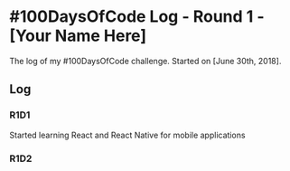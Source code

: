 # #100DaysOfCode Log - Round 1 - [Your Name Here]

The log of my #100DaysOfCode challenge. Started on [June 30th, 2018].

## Log

### R1D1 
Started learning React and React Native for mobile applications

### R1D2
